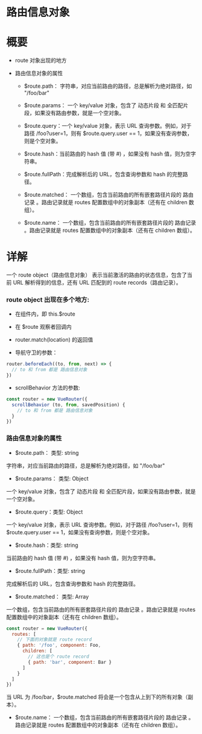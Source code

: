 路由信息对象
=====

# 概要

- route 对象出现的地方

- 路由信息对象的属性

  - $route.path： 字符串，对应当前路由的路径，总是解析为绝对路径，如 "/foo/bar"

  - $route.params： 一个 key/value 对象，包含了 动态片段 和 全匹配片段，如果没有路由参数，就是一个空对象。

  - $route.query：一个 key/value 对象，表示 URL 查询参数。例如，对于路径 /foo?user=1，则有 $route.query.user == 1，如果没有查询参数，则是个空对象。

  - $route.hash：当前路由的 hash 值 (带 #) ，如果没有 hash 值，则为空字符串。

  - $route.fullPath：完成解析后的 URL，包含查询参数和 hash 的完整路径。

  - $route.matched： 一个数组，包含当前路由的所有嵌套路径片段的 路由记录 。路由记录就是 routes 配置数组中的对象副本（还有在 children 数组）。

  - $route.name： 一个数组，包含当前路由的所有嵌套路径片段的 路由记录 。路由记录就是 routes 配置数组中的对象副本（还有在 children 数组）。

# 详解

一个 route object（路由信息对象） 表示当前激活的路由的状态信息，包含了当前 URL 解析得到的信息，还有 URL 匹配到的 route records（路由记录）。

### route object 出现在多个地方:

- 在组件内，即 this.$route

- 在 $route 观察者回调内

- router.match(location) 的返回值

- 导航守卫的参数：

``` js
router.beforeEach((to, from, next) => {
  // to 和 from 都是 路由信息对象
})
```

- scrollBehavior 方法的参数:

``` js
const router = new VueRouter({
  scrollBehavior (to, from, savedPosition) {
    // to 和 from 都是 路由信息对象
  }
})
```

### 路由信息对象的属性

- $route.path： 类型: string

字符串，对应当前路由的路径，总是解析为绝对路径，如 "/foo/bar"

- $route.params： 类型: Object

一个 key/value 对象，包含了 动态片段 和 全匹配片段，如果没有路由参数，就是一个空对象。

- $route.query：类型: Object

一个 key/value 对象，表示 URL 查询参数。例如，对于路径 /foo?user=1，则有 $route.query.user == 1，如果没有查询参数，则是个空对象。

- $route.hash：类型: string

当前路由的 hash 值 (带 #) ，如果没有 hash 值，则为空字符串。

- $route.fullPath：类型: string

完成解析后的 URL，包含查询参数和 hash 的完整路径。

- $route.matched： 类型: Array<RouteRecord>

一个数组，包含当前路由的所有嵌套路径片段的 路由记录 。路由记录就是 routes 配置数组中的对象副本（还有在 children 数组）。

``` js
const router = new VueRouter({
  routes: [
    // 下面的对象就是 route record
    { path: '/foo', component: Foo,
      children: [
        // 这也是个 route record
        { path: 'bar', component: Bar }
      ]
    }
  ]
})
```
当 URL 为 /foo/bar，$route.matched 将会是一个包含从上到下的所有对象（副本）。

- $route.name： 一个数组，包含当前路由的所有嵌套路径片段的 路由记录 。路由记录就是 routes 配置数组中的对象副本（还有在 children 数组）。


